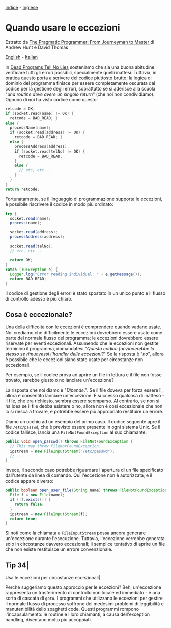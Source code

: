 [Indice](../../README-italian.md) - [Inglese](README.md)
# Quando usare le eccezioni


Estratto da [The Pragmatic Programmer: From Journeyman to Master ](http://www.amazon.it/The-Pragmatic-Programmer-Journeyman-Master/dp/020161622X) di Andrew Hunt e David Thomas

[English](README.md) - [Italian](README-italian.md)

In [Dead Programs Tell No Lies](../DeadProgramsTellNoLies/README-italian.md) sosteniamo che sia una buona abitudine verificare tutti gli errori possibili, specialmente quelli inattesi. Tuttavia, in pratica questo porta a scrivere del codice piuttosto brutto; la logica di dominio del programma finisce per essere completamente oscurata dal codice per la gestione degli errori, soprattutto se si aderisce alla scuola "*una routine deve avere un singolo return*" (che noi non condividiamo). Ognuno di noi ha visto codice come questo:

```c
retcode = OK;
if (socket.read(name) != OK) {
  retcode = BAD_READ; }
else {
  processName(name);
  if (socket.read(address) != OK) {
    retcode = BAD_READ; }
  else {
    processAddress(address);
    if (socket.read(telNo) != OK) {
      retcode = BAD_READ;
    }
    else {
      // etc, etc...
    }
  }
}
return retcode;
```

Fortunatamente, se il linguaggio di programmazione supporta le eccezioni, è possibile riscrivere il codice in modo più ordinato:

```java
try {
  socket.read(name);
  process(name);

  socket.read(address);
  processAddress(address);

  socket.read(telNo);
  // etc, etc...

  return OK;
}
catch (IOException e) {
  Logger.log("Error reading individual: " + e.getMessage());
  return BAD_READ;
}
```

Il codice di gestione degli errori è stato spostato in un unico punto e il flusso di controllo adesso è più chiaro.


## Cosa è eccezionale?

Una della difficoltà con le eccezioni è comprendere quando vadano usate. Noi crediamo che difficilmente le eccezioni dovrebbero essere usate come parte del normale flusso del programma; le eccezioni dovrebbero essere riservate per eventi eccezionali. Assumendo che le eccezioni non gestite terminino il programma, domandatevi "*Questo codice funzionerebbe lo stesso se rimuovessi l'handler delle eccezioni?*" Se la risposta è "*no*", allora è possibile che le eccezioni siano state usate per circostanze non eccezionali.

Per esempio, se il codice prova ad aprire un file in lettura e il file non fosse trovato, sarebbe giusto o no lanciare un'eccezione?

La risposta che noi diamo è "*Dipende.*". Se il file doveva per forza essere lì, allora è consentito lanciare un'eccezione. È successo qualcosa di inatteso - il file, che era richiesto, sembra essere scomparso. Al contrario, se non si ha idea se il file debba esistere o no, allora non è così eccezionale che non lo si riesca a trovare, e potrebbe essere più appropriato restituire un errore.

Diamo un occhio ad un esempio del primo caso. Il codice seguente apre il file `/etc/passwd`, che è previsto essere presente in ogni sistema Unix. Se il codice fallisce, lancia una `FileNotFoundException` al suo chiamante.

```java
public void open_passwd() throws FileNotFoundException {
  // This may throw FileNotFoundException...
  ipstream = new FileInputStream("/etc/passwd");
  // ...
}
```

Invece, il secondo caso potrebbe riguardare l'apertura di un file specificato dall'utente da linea di comando. Qui l'eccezione non è autorizzata, e il codice appare diverso:

```java
public boolean open_user_file(String name) throws FileNotFoundException {
  File f = new File(name);
  if (!f.exists()) {
    return false;
  }
  ipstream = new FileInputStream(f);
  return true;
}
```

Si noti come la chiamata a `FileInputStream` possa ancora generare un'eccezione durante l'esecuzione. Tuttavia, l'eccezione verrebbe generata solo in circostanze davvero eccezionali; il semplice tentativo di aprire un file che non esiste restituisce un errore convenzionale.


Tip 34|
------
Usa le eccezioni per circostanze eccezionali|

Perché suggeriamo questo approccio per le eccezioni? Beh, un'eccezione rappresenta un trasferimento di controllo non locale ed immediato - è una sorta di cascata di `goto`. I programmi che utilizzano le eccezioni per gestire il normale flusso di processo soffrono dei medesimi problemi di leggibilità e manutenibilità dello spaghetti code. Questi programmi rompono l'incapsulamento: le routine e i loro chiamanti, a causa dell'exception handling, diventano molto più accoppiati.
